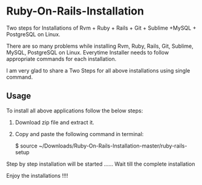 Ruby-On-Rails-Installation
==========================

Two steps for Installations of Rvm + Ruby + Rails + Git + Sublime +MySQL + PostgreSQL on Linux.

There are so many problems while installing Rvm, Ruby, Rails, Git, Sublime, MySQL, PostgreSQL on Linux. Everytime Installer needs to follow appropriate commands for each installation.    

I am very glad to share a Two Steps for all above installations using single command.

## Usage

To install all above applications follow the below steps:

1) Download zip file and extract it.

2) Copy and paste the following command in terminal:

    $ source ~/Downloads/Ruby-On-Rails-Installation-master/ruby-rails-setup

 Step by step installation will be started ...... Wait till the complete installation

 Enjoy the installations !!!!       
